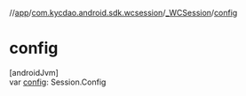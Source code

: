 //[app](../../../index.md)/[com.kycdao.android.sdk.wcsession](../index.md)/[_WCSession](index.md)/[config](config.md)

# config

[androidJvm]\
var [config](config.md): Session.Config
